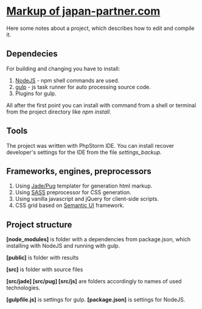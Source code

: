 # [Markup of japan-partner.com](http://japan-partner.com)

Here some notes about a project, which describes how to edit and compile it.

## Dependecies
For building and changing you have to install:
1. [NodeJS](http://nodejs.org) - npm shell commands are used.
2. [gulp](http://gulpjs.com) - js task runner for auto processing source code.
3. Plugins for gulp.

All after the first point you can install with command from a shell or terminal from the project directory like _npm install_.

## Tools
The project was written with PhpStorm IDE. You can install recover developer's settings for the IDE from the file _settings_backup_.

## Frameworks, engines, preprocessors
1. Using [Jade/Pug](http://jade-lang.com) templater for generation html markup.
2. Using [SASS](http://sass-lang.com/) preprocessor for CSS generation.
3. Using vanilla javascript and jQuery for client-side scripts.
4. CSS grid based on [Semantic UI](http://semantic-ui.com) framework.

## Project structure
**[node_modules]** is folder with a dependencies from package.json, which installing with NodeJS and running with gulp.

**[public]** is folder with results

**[src]** is folder with source files

**[src/jade] [src/pug] [src/js]** are folders accordingly to names of used technologies. 

**[gulpfile.js]** is settings for gulp.
**[package.json]** is settings for NodeJS.